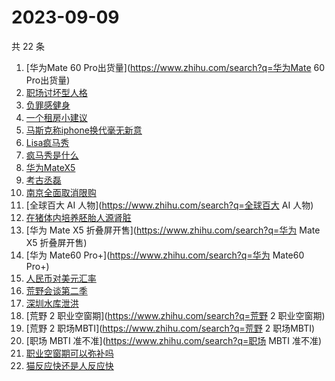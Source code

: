 # 2023-09-09

共 22 条

<!-- BEGIN ZHIHUSEARCH -->
<!-- 最后更新时间 Sat Sep 09 2023 11:08:25 GMT+0800 (China Standard Time) -->
1. [华为Mate 60 Pro出货量](https://www.zhihu.com/search?q=华为Mate 60 Pro出货量)
1. [职场讨坏型人格](https://www.zhihu.com/search?q=职场讨坏型人格)
1. [负罪感健身](https://www.zhihu.com/search?q=负罪感健身)
1. [一个租房小建议](https://www.zhihu.com/search?q=一个租房小建议)
1. [马斯克称iphone换代毫无新意](https://www.zhihu.com/search?q=马斯克称iphone换代毫无新意)
1. [Lisa疯马秀](https://www.zhihu.com/search?q=Lisa疯马秀)
1. [疯马秀是什么](https://www.zhihu.com/search?q=疯马秀是什么)
1. [华为MateX5](https://www.zhihu.com/search?q=华为MateX5)
1. [考古丞磊](https://www.zhihu.com/search?q=考古丞磊)
1. [南京全面取消限购](https://www.zhihu.com/search?q=南京全面取消限购)
1. [全球百大 AI 人物](https://www.zhihu.com/search?q=全球百大 AI 人物)
1. [在猪体内培养胚胎人源肾脏](https://www.zhihu.com/search?q=在猪体内培养胚胎人源肾脏)
1. [华为 Mate X5 折叠屏开售](https://www.zhihu.com/search?q=华为 Mate X5 折叠屏开售)
1. [华为 Mate60 Pro+](https://www.zhihu.com/search?q=华为 Mate60 Pro+)
1. [人民币对美元汇率](https://www.zhihu.com/search?q=人民币对美元汇率)
1. [荒野会谈第二季](https://www.zhihu.com/search?q=荒野会谈第二季)
1. [深圳水库泄洪](https://www.zhihu.com/search?q=深圳水库泄洪)
1. [荒野 2 职业空窗期](https://www.zhihu.com/search?q=荒野 2 职业空窗期)
1. [荒野 2 职场MBTI](https://www.zhihu.com/search?q=荒野 2 职场MBTI)
1. [职场 MBTI 准不准](https://www.zhihu.com/search?q=职场 MBTI 准不准)
1. [职业空窗期可以弥补吗](https://www.zhihu.com/search?q=职业空窗期可以弥补吗)
1. [猫反应快还是人反应快](https://www.zhihu.com/search?q=猫反应快还是人反应快)
<!-- END ZHIHUSEARCH -->
